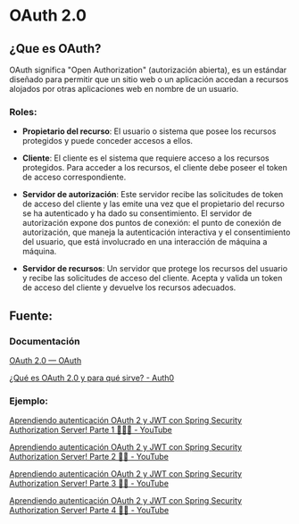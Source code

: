 # OAuth 2.0

## ¿Que es OAuth?

OAuth significa "Open Authorization" (autorización abierta), es un estándar diseñado para permitir que un sitio web o un aplicación accedan a recursos alojados por otras aplicaciones web en nombre de un usuario.

### Roles:

* **Propietario del recurso**: El usuario o sistema que posee los recursos protegidos y puede conceder accesos a ellos.

* **Cliente**: El cliente es el sistema que requiere acceso a los recursos protegidos. Para acceder a los recursos, el cliente debe poseer el token de acceso correspondiente.

* **Servidor de autorización**: Este servidor recibe las solicitudes de token de acceso del cliente y las emite una vez que el propietario del recurso se ha autenticado y ha dado su consentimiento. El servidor de autorización expone dos puntos de conexión: el punto de conexión de autorización, que maneja la autenticación interactiva y el consentimiento del usuario, que está involucrado en una interacción de máquina a máquina.

* **Servidor de recursos**: Un servidor que protege los recursos del usuario y recibe las solicitudes de acceso del cliente. Acepta y valida un token de acceso del cliente y devuelve los recursos adecuados. 

## Fuente:

### Documentación

[OAuth 2.0 &mdash; OAuth](https://oauth.net/2/)

[¿Qué es OAuth 2.0 y para qué sirve? - Auth0](https://auth0.com/es/intro-to-iam/what-is-oauth-2)   

### Ejemplo:

[Aprendiendo autenticación OAuth 2 y JWT con Spring Security Authorization Server! Parte 1 🔐💪🔥 - YouTube](https://www.youtube.com/watch?v=zDzvuTBrP1I)

[Aprendiendo autenticación OAuth 2 y JWT con Spring Security Authorization Server! Parte 2 🔐🔥 - YouTube](https://www.youtube.com/watch?v=fcBzWCajyK0&t=81s)

[Aprendiendo autenticación OAuth 2 y JWT con Spring Security Authorization Server! Parte 3 🔐🔥 - YouTube](https://www.youtube.com/watch?v=Ga0PnAOiJFo)

[Aprendiendo autenticación OAuth 2 y JWT con Spring Security Authorization Server! Parte 4 🔐🔥 - YouTube](https://www.youtube.com/watch?v=rwIFN450NUQ&t=907s)
